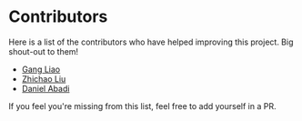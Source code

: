 # Contributors

Here is a list of the contributors who have helped improving this project. Big
shout-out to them!

- [Gang Liao](https://github.com/gangliao)
- [Zhichao Liu](https://github.com/LiuzcEECS)
- [Daniel Abadi](https://github.com/abadid)

If you feel you're missing from this list, feel free to add yourself in a PR.

